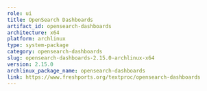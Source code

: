 ```yaml
---
role: ui
title: OpenSearch Dashboards
artifact_id: opensearch-dashboards
architecture: x64
platform: archlinux
type: system-package
category: opensearch-dashboards
slug: opensearch-dashboards-2.15.0-archlinux-x64
version: 2.15.0
archlinux_package_name: opensearch-dashboards
link: https://www.freshports.org/textproc/opensearch-dashboards
---
```

